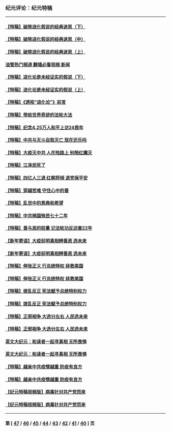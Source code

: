 ### 纪元评论：纪元特稿
---
#### [【特稿】破除进化假说的经典迷思（下）](../../pages/nsc424/n14029015.md?07090330) 
#### [【特稿】破除进化假说的经典迷思（中）](../../pages/nsc424/n14027341.md?07090330) 
#### [【特稿】破除进化假说的经典迷思（上）](../../pages/nsc424/n14024749.md?07090330) 
#### [油管热门频道 翻墙必看视频 新闻](ok?07090330)
#### [【特稿】进化论是未经证实的假说（下）](../../pages/nsc424/n14022170.md?07090330) 
#### [【特稿】进化论是未经证实的假说（上）](../../pages/nsc424/n14020737.md?07090330) 
#### [【特稿】《透视“进化论”》前言](../../pages/nsc424/n14019941.md?07090330) 
#### [【特稿】带给世界奇迹的法轮大法](../../pages/nsc424/n13994132.md?07090330) 
#### [【特稿】纪念4.25万人和平上访24周年](../../pages/nsc424/n13980883.md?07090330) 
#### [【特稿】中共与天斗自取灭亡 现在还乐吗](../../pages/nsc424/n13897482.md?07090330) 
#### [【特稿】大疫灭中共 人在险路上 别陪红魔灭](../../pages/nsc424/n13890697.md?07090330) 
#### [【特稿】江泽民死了](../../pages/nsc424/n13876300.md?07090330) 
#### [【特稿】四亿人三退 红朝将倾 退党保平安](../../pages/nsc424/n13794378.md?07090330) 
#### [【特稿】穿越苦难 守住心中的善](../../pages/nsc424/n13784979.md?07090330) 
#### [【特稿】乱世中的恩典和希望](../../pages/nsc424/n13734687.md?07090330) 
#### [【特稿】中共祸国殃民七十二年](../../pages/nsc424/n13272607.md?07090330) 
#### [【特稿】善与恶的较量 记法轮功反迫害22年](../../pages/nsc424/n13086597.md?07090330) 
#### [【新年寄语】大疫前明真相辨善恶 选未来](../../pages/nsc424/n12660855.md?07090330) 
#### [【新年寄语】大疫前明真相辨善恶 选未来](../../pages/nsc424/n12660855.md?07090330) 
#### [【特稿】伸张正义 行总统特权 拯救美国](../../pages/nsc424/n12616806.md?07090330) 
#### [【特稿】伸张正义 行总统特权 拯救美国](../../pages/nsc424/n12616806.md?07090330) 
#### [【特稿】拨乱反正 宪法赋予总统特别权力](../../pages/nsc424/n12598306.md?07090330) 
#### [【特稿】拨乱反正 宪法赋予总统特别权力](../../pages/nsc424/n12598306.md?07090330) 
#### [【特稿】正邪相争 大选分左右 人民选未来](../../pages/nsc424/n12545208.md?07090330) 
#### [【特稿】正邪相争 大选分左右 人民选未来](../../pages/nsc424/n12545208.md?07090330) 
#### [英文大纪元：和读者一起寻真相 无所畏惧](../../pages/nsc424/n12542027.md?07090330) 
#### [英文大纪元：和读者一起寻真相 无所畏惧](../../pages/nsc424/n12542027.md?07090330) 
#### [【特稿】越亲中共疫情越重 防疫有良方](../../pages/nsc424/n12042989.md?07090330) 
#### [【特稿】越亲中共疫情越重 防疫有良方](../../pages/nsc424/n12042989.md?07090330) 
#### [【纪元特稿视频版】病毒针对共产党而来](../../pages/nsc424/n11977328.md?07090330) 
#### [【纪元特稿视频版】病毒针对共产党而来](../../pages/nsc424/n11977328.md?07090330) 

---
#### 第 [ [47](./47.md?07090330) / [46](./46.md?07090330) / [45](./45.md?07090330) / [44](./44.md?07090330) / [43](./43.md?07090330) / [42](./42.md?07090330) / [41](./41.md?07090330) / [40](./40.md?07090330) ] 页
